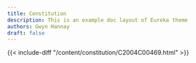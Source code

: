 ```yaml
---
title: Constitution
description: This is an example doc layout of Eureka theme
authors: Gwyn Hannay
draft: false
---
```


{{< include-diff "/content/constitution/C2004C00469.html" >}}
